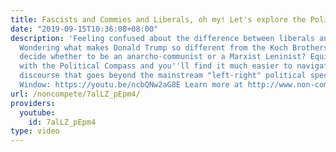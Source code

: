 ```yaml
---
title: Fascists and Commies and Liberals, oh my! Let's explore the Political Compass!
date: "2019-09-15T10:36:08+08:00"
description: 'Feeling confused about the difference between liberals and leftists?
  Wondering what makes Donald Trump so different from the Koch Brothers? Trying to
  decide whether to be an anarcho-communist or a Marxist Leninist? Equip yourself
  with the Political Compass and you''ll find it much easier to navigate political
  discourse that goes beyond the mainstream "left-right" political spectrum. The Overton
  Window: https://youtu.be/ncbQNw2aG8E Learn more at http://www.non-compete.com'
url: /noncompete/7alLZ_pEpm4/
providers:
  youtube:
    id: 7alLZ_pEpm4
type: video
---
```

